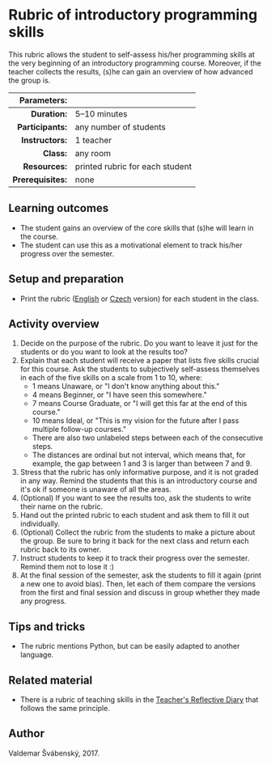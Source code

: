 # Rubric of introductory programming skills

This rubric allows the student to self-assess his/her programming skills at the very beginning of an introductory programming course. Moreover, if the teacher collects the results, (s)he can gain an overview of how advanced the group is.

| Parameters:        |                                 |
| -----------------: | :------------------------------ |
| **Duration:**      | 5–10 minutes                    |
| **Participants:**  | any number of students          |
| **Instructors:**   | 1 teacher                       |
| **Class:**         | any room                        |
| **Resources:**     | printed rubric for each student |
| **Prerequisites:** | none                            |

## Learning outcomes

* The student gains an overview of the core skills that (s)he will learn in the course.
* The student can use this as a motivational element to track his/her progress over the semester.

## Setup and preparation

* Print the rubric \([English](rubric-en.pdf) or [Czech](rubric-cs.pdf) version\) for each student in the class.

## Activity overview

1. Decide on the purpose of the rubric. Do you want to leave it just for the students or do you want to look at the results too?
2. Explain that each student will receive a paper that lists five skills crucial for this course. Ask the students to subjectively self-assess themselves in each of the five skills on a scale from 1 to 10, where:
    * 1 means Unaware, or "I don't know anything about this."
    * 4 means Beginner, or "I have seen this somewhere."
    * 7 means Course Graduate, or "I will get this far at the end of this course."
    * 10 means Ideal, or "This is my vision for the future after I pass multiple follow-up courses."
    * There are also two unlabeled steps between each of the consecutive steps.
    * The distances are ordinal but not interval, which means that, for example, the gap between 1 and 3 is larger than between 7 and 9.
3. Stress that the rubric has only informative purpose, and it is not graded in any way. Remind the students that this is an introductory course and it's ok if someone is unaware of all the areas.
4. (Optional) If you want to see the results too, ask the students to write their name on the rubric.
5. Hand out the printed rubric to each student and ask them to fill it out individually.
6. (Optional) Collect the rubric from the students to make a picture about the group. Be sure to bring it back for the next class and return each rubric back to its owner.
7. Instruct students to keep it to track their progress over the semester. Remind them not to lose it :)
8. At the final session of the semester, ask the students to fill it again (print a new one to avoid bias). Then, let each of them compare the versions from the first and final session and discuss in group whether they made any progress.

## Tips and tricks

* The rubric mentions Python, but can be easily adapted to another language.

## Related material

* There is a rubric of teaching skills in the [Teacher's Reflective Diary](https://github.com/teaching-lab/reflective-diary) that follows the same principle.

## Author

Valdemar Švábenský, 2017.
